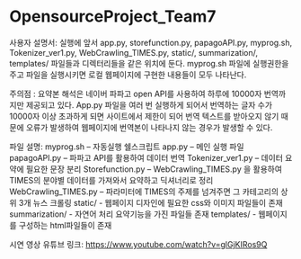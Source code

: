 # OpensourceProject_Team7

사용자 설명서:
실행에 앞서 app.py, storefunction.py, papagoAPI.py, myprog.sh, Tokenizer_ver1.py, WebCrawling_TIMES.py, static/, summarization/,  templates/ 파일들과 디렉터리들을 같은 위치에 둔다. myprog.sh 파일에 실행권한을 주고 파일을 실행시키면 로컬 웹페이지에 구현한 내용들이 모두 나타난다. 

주의점 : 요약본 해석은 네이버 파파고 open API를 사용하여 하루에 10000자 번역까지만 제공되고 있다. App.py 파일을 여러 번 실행하게 되어서 번역하는 글자 수가 10000자 이상 초과하게 되면 사이트에서 제한이 되어 번역 텍스트를 받아오지 않기 때문에 오류가 발생하여 웹페이지에 번역본이 나타나지 않는 경우가 발생할 수 있다.

파일 설명:
myprog.sh – 자동실행 쉘스크립트
app.py – 메인 실행 파일
papagoAPI.py – 파파고 API를 활용하여 데이터 번역
Tokenizer_ver1.py – 데이터 요약에 필요한 문장 분리
Storefunction.py – WebCrawling_TIMES.py 을 활용하여 TIMES의 분야별 데이터를 가져와서 요약하고 딕셔너리로 정리
WebCrawling_TIMES.py – 파라미터에 TIMES의 주제를 넘겨주면 그 카테고리의 상위 3개 뉴스 크롤링
static/ - 웹페이지 디자인에 필요한 css와 이미지 파일들이 존재
summarization/ - 자연어 처리 요약기능을 가진 파일들 존재
templates/ - 웹페이지를 구성하는 html파일들이 존재

시연 영상 유튜브 링크:
https://www.youtube.com/watch?v=glGjKIRos9Q

